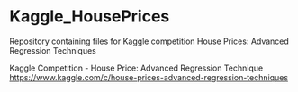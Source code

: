 # Kaggle_HousePrices
Repository containing files for Kaggle competition House Prices: Advanced Regression Techniques

Kaggle Competition - House Price: Advanced Regression Technique
https://www.kaggle.com/c/house-prices-advanced-regression-techniques

